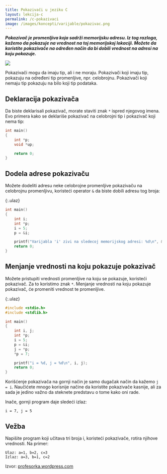 ```yaml
---
title: Pokazivači u jeziku C
layout: lekcija-c
permalink: /c-pokazivaci
image: /images/koncepti/varijable/pokazivac.png
---
```


***Pokazivač je promenljiva koja sadrži memorijsku adresu. Iz tog razloga, kažemo da pokazuje na vrednost na toj memorijskoj lokaciji. Možete da koristite pokazivače na određen način da bi dobili vrednost na adresi na koju pokazuje.***

![]({{page.image}})

Pokazivači mogu da imaju tip, ali i ne moraju. Pokazivači koji imaju tip, pokazuju na određeni tip promenljive, npr. celobrojnu. Pokazivači koji nemaju tip pokazuju na bilo koji tip podataka.

## Deklaracija pokazivača

Da biste deklarisali pokazivač, morate staviti znak `*` ispred njegovog imena. Evo primera kako se deklariše pokazivač na celobrojni tip i pokazivač koji nema tip:

```c
int main()
{
    int *p;
    void *up;

    return 0;
}
```

## Dodela adrese pokazivaču

Možete dodeliti adresu neke celobrojne promenljive pokazivaču na celobrojnu promenljivu, koristeći operator `&` da biste dobili adresu tog broja:

{:.ulaz}
```c
int main()
{
    int i;
    int *p;
    i = 5;
    p = &i;

    printf("Varijabla 'i' zivi na sledecoj memorijskog adresi: %d\n", &i);
    return 0;
}
```

## Menjanje vrednosti na koju pokazuje pokazivač

Možete pristupiti vrednosti promenljive na koju se pokazuje, koristeći pokazivač. Za to koristimo znak `*`. Menjanje vrednosti na koju pokazuje pokazivač, će promeniti vrednost te promenljive.

{:.ulaz}
```c
#include <stdio.h>
#include <stdlib.h>

int main()
{
    int i, j;
    int *p;
    i = 5;
    p = &i;
    j = *p;
    *p = 7;

    printf("i = %d, j = %d\n", i, j);
    return 0;
}
```

Korišćenje pokazivača na gornji način je samo dugačak način da kažemo `j = i`. Naučićete mnogo korisnije načine da koristite pokazivače kasnije, ali za sada je jedino važno da steknete predstavu o tome kako oni rade.

Inače, gornji program daje sledeći izlaz:

```
i = 7, j = 5
```

## Vežba

Napišite program koji učitava tri broja i, koristeći pokazivače, rotira njihove vrednosti. Na primer:

    Ulaz: a=1, b=2, c=3
    Izlaz: a=3, b=1, c=2


Izvor: [profesorka.wordpress.com](https://profesorka.wordpress.com/)
